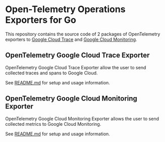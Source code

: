 # Open-Telemetry Operations Exporters for Go

This repository contains the source code of 2 packages of OpenTelemetry exporters to [Google Cloud Trace](https://cloud.google.com/trace) and [Google Cloud Monitoring](https://cloud.google.com/monitoring).

## OpenTelemetry Google Cloud Trace Exporter

OpenTelemetry Google Cloud Trace Exporter allow the user to send collected traces and spans to Google Cloud.

See [README.md](https://github.com/GoogleCloudPlatform/opentelemetry-operations-go/blob/master/exporter/trace/README.md) for setup and usage information.

## OpenTelemetry Google Cloud Monitoring Exporter

OpenTelemetry Google Cloud Monitoring Exporter allows the user to send collected metrics to Google Cloud Monitoring.

See [README.md](https://github.com/GoogleCloudPlatform/opentelemetry-operations-go/blob/master/exporter/metric/README.md) for setup and usage information.
